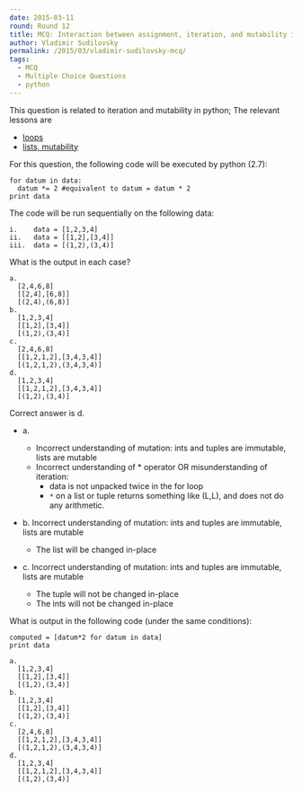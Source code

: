 ```yaml
---
date: 2015-03-11
round: Round 12
title: MCQ: Interaction between assignment, iteration, and mutability in python
author: Vladimir Sudilovsky
permalink: /2015/03/vladimir-sudilovsky-mcq/
tags: 
  - MCQ
  - Multiple Choice Questions
  - python
---
```


This question is related to iteration and mutability in python; The relevant lessons are

  - [loops](http://swcarpentry.github.io/python-novice-inflammation/02-loop.html)
  - [lists, mutability](http://swcarpentry.github.io/python-novice-inflammation/03-lists.html)

For this question, the following code will be executed by python (2.7):

    for datum in data:
      datum *= 2 #equivalent to datum = datum * 2
    print data

The code will be run sequentially on the following data:
    
    i.    data = [1,2,3,4]
    ii.   data = [[1,2],[3,4]]
    iii.  data = [(1,2),(3,4)]

What is the output in each case?

    a.
      [2,4,6,8]
      [[2,4],[6,8]]
      [(2,4),(6,8)]
    b.
      [1,2,3,4]
      [[1,2],[3,4]]
      [(1,2),(3,4)]
    c.
      [2,4,6,8]
      [[1,2,1,2],[3,4,3,4]]
      [(1,2,1,2),(3,4,3,4)]
    d.
      [1,2,3,4]
      [[1,2,1,2],[3,4,3,4]]
      [(1,2),(3,4)]


Correct answer is d.

  - a. 
    - Incorrect understanding of mutation: ints and tuples are immutable, lists are mutable
    - Incorrect understanding of * operator OR misunderstanding of iteration:
      - data is not unpacked twice in the for loop
      - `*` on a list or tuple returns something like (L,L), and does not do any arithmetic.

  - b. Incorrect understanding of mutation: ints and tuples are immutable, lists are mutable
    - The list will be changed in-place
  
  - c. Incorrect understanding of mutation: ints and tuples are immutable, lists are mutable
    - The tuple will not be changed in-place
    - The ints will not be changed in-place



What is output in the following code (under the same conditions):
  
    computed = [datum*2 for datum in data]
    print data

    a.
      [1,2,3,4]
      [[1,2],[3,4]]
      [(1,2),(3,4)]
    b.
      [1,2,3,4]
      [[1,2],[3,4]]
      [(1,2),(3,4)]
    c.
      [2,4,6,8]
      [[1,2,1,2],[3,4,3,4]]
      [(1,2,1,2),(3,4,3,4)]
    d.
      [1,2,3,4]
      [[1,2,1,2],[3,4,3,4]]
      [(1,2),(3,4)]


